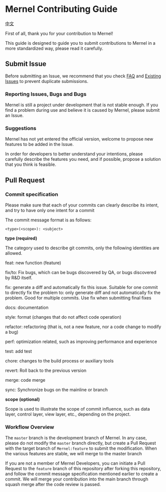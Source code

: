 # Mernel Contributing Guide

[中文](https://github.com/Maxx-Developers/Mernel/blob/master/CONTRIBUTING_CN.md)

First of all, thank you for your contribution to Mernel!

This guide is designed to guide you to submit contributions to Mernel in a more standardized way, please read it carefully.



## Submit Issue

Before submitting an Issue, we recommend that you check [FAQ](https://github.com/Maxx-Developers/Mernel/discussions/2) and [Existing Issues](https://github.com/Maxx-Developers/Mernel/issues) to prevent duplicate submissions.

### Reporting Issues, Bugs and Bugs

Mernel is still a project under development that is not stable enough. If you find a problem during use and believe it is caused by Mernel, please submit an Issue.

### Suggestions

Mernel has not yet entered the official version, welcome to propose new features to be added in the Issue.

In order for developers to better understand your intentions, please carefully describe the features you need, and if possible, propose a solution that you think is feasible.


## Pull Request

### Commit specification

Please make sure that each of your commits can clearly describe its intent, and try to have only one intent for a commit

The commit message format is as follows:

```
<type>(<scope>): <subject>
```

**type (required)**

The category used to describe git commits, only the following identities are allowed.

feat: new function (feature)

fix/to: Fix bugs, which can be bugs discovered by QA, or bugs discovered by R&D itself.

fix: generate a diff and automatically fix this issue. Suitable for one commit to directly fix the problem to: only generate diff and not automatically fix the problem. Good for multiple commits. Use fix when submitting final fixes

docs: documentation

style: format (changes that do not affect code operation)

refactor: refactoring (that is, not a new feature, nor a code change to modify a bug)

perf: optimization related, such as improving performance and experience

test: add test

chore: changes to the build process or auxiliary tools

revert: Roll back to the previous version

merge: code merge

sync: Synchronize bugs on the mainline or branch

**scope (optional)**

Scope is used to illustrate the scope of commit influence, such as data layer, control layer, view layer, etc., depending on the project.


### Workflow Overview

The `master` branch is the development branch of Mernel. In any case, please do not modify the `master` branch directly, but create a Pull Request with the target branch of `Mernel:feature` to submit the modification. When the various features are stable, we will merge to the master branch

If you are not a member of Mernel Developers, you can initiate a Pull Request to the `feature` branch of this repository after forking this repository, and follow the commit message specification mentioned earlier to create a commit. We will merge your contribution into the main branch through squash merge after the code review is passed.
